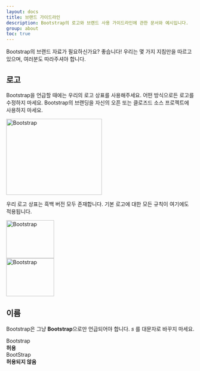 ```yaml
---
layout: docs
title: 브랜드 가이드라인
description: Bootstrap의 로고와 브랜드 사용 가이드라인에 관한 문서와 예시입니다.
group: about
toc: true
---
```


Bootstrap의 브랜드 자료가 필요하신가요? 좋습니다! 우리는 몇 가지 지침만을 따르고 있으며, 여러분도 따라주셔야 합니다.

## 로고

Bootstrap을 언급할 때에는 우리의 로고 상표를 사용해주세요. 어떤 방식으로든 로고를 수정하지 마세요. Bootstrap의 브랜딩을 자신의 오픈 또는 클로즈드 소스 프로젝트에 사용하지 마세요.

<div class="bd-brand-item px-2 py-5 mb-3 border rounded-3">
  <img class="d-block img-fluid mx-auto" src="/docs/{{< param docs_version >}}/assets/brand/bootstrap-logo.svg" alt="Bootstrap" width="256" height="204">
</div>

우리 로고 상표는 흑백 버전 모두 존재합니다. 기본 로고에 대한 모든 규칙이 여기에도 적용됩니다.

<div class="bd-brand-logos d-sm-flex text-center bg-light rounded-3 overflow-hidden w-100 mb-3">
  <div class="bd-brand-item w-100 px-2 py-5">
    <img src="/docs/{{< param docs_version >}}/assets/brand/bootstrap-logo-black.svg" alt="Bootstrap" width="128" height="102" loading="lazy">
  </div>
  <div class="bd-brand-item w-100 px-2 py-5 inverse">
    <img src="/docs/{{< param docs_version >}}/assets/brand/bootstrap-logo-white.svg" alt="Bootstrap" width="128" height="102" loading="lazy">
  </div>
</div>

## 이름

Bootstrap은 그냥 **Bootstrap**으로만 언급되어야 합니다. _s_ 를 대문자로 바꾸지 마세요.

<div class="bd-brand-logos d-sm-flex text-center border rounded-3 overflow-hidden w-100 mb-3">
  <div class="bd-brand-item w-100 px-2 py-5">
    <div class="h3">Bootstrap</div>
    <strong class="text-success">허용</strong>
  </div>
  <div class="bd-brand-item w-100 px-2 py-5">
    <div class="h3 text-body-secondary">BootStrap</div>
    <strong class="text-danger">허용되지 않음</strong>
  </div>
</div>
